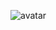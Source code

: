 ![avatar](https://github.com/ainfanthe/CSLectures_Py/assets/105471058/49f19413-a6eb-4a38-aa6a-b26f71f73777)
